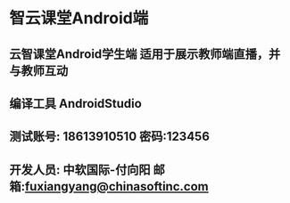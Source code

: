 # 智云课堂Android端

## 云智课堂Android学生端 适用于展示教师端直播，并与教师互动

## 编译工具 AndroidStudio

## 测试账号: 18613910510 密码:123456

## 开发人员: 中软国际-付向阳  邮箱:fuxiangyang@chinasoftinc.com

